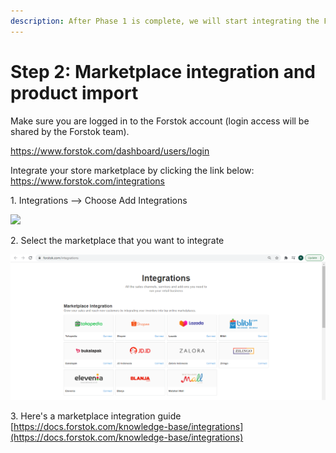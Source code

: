 ```yaml
---
description: After Phase 1 is complete, we will start integrating the Forstok marketplace.
---
```


# Step 2: Marketplace integration and product import

Make sure you are logged in to the Forstok account (login access will be shared by the Forstok team).

https://www.forstok.com/dashboard/users/login

Integrate your store marketplace by clicking the link below:\
https://www.forstok.com/integrations

1\. Integrations --> Choose Add Integrations

![](https://gblobscdn.gitbook.com/assets%2F-MQjyQQDEkdPNmbOIMd5%2F-MU2ydPsbD1kapvZXPO3%2F-MU2z5mojGyR3f2\_XMPS%2Fimage.png?alt=media\&token=cb96b934-de54-42e3-a24f-8bf1ed362cc4)

2\. Select the marketplace that you want to integrate

![](<../../.gitbook/assets/image (63).png>)

3\. Here's a marketplace integration guide\
[https://docs.forstok.com/knowledge-base/integrations](https://docs.forstok.com/knowledge-base/integrations)
